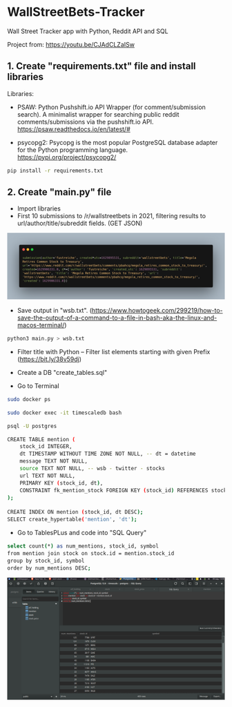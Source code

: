 # WallStreetBets-Tracker

Wall Street Tracker app with Python, Reddit API and SQL

Project from: https://youtu.be/CJAdCLZaISw

## 1. Create "requirements.txt" file and install libraries

Libraries:

- PSAW: Python Pushshift.io API Wrapper (for comment/submission search). A minimalist wrapper for searching public reddit comments/submissions via the pushshift.io API. https://psaw.readthedocs.io/en/latest/#

- psycopg2: Psycopg is the most popular PostgreSQL database adapter for the Python programming language. https://pypi.org/project/psycopg2/

```bash
pip install -r requirements.txt
```

## 2. Create "main.py" file

- Import libraries
- First 10 submissions to /r/wallstreetbets in 2021, filtering results to url/author/title/subreddit fields. (GET JSON)

![](wsb-json.png)

- Save output in "wsb.txt". (https://www.howtogeek.com/299219/how-to-save-the-output-of-a-command-to-a-file-in-bash-aka-the-linux-and-macos-terminal/)

```bash
python3 main.py > wsb.txt
```

- Filter title with Python – Filter list elements starting with given Prefix (https://bit.ly/38v59dj)

- Create a DB "create_tables.sql"

- Go to Terminal

```bash
sudo docker ps
```

```bash
sudo docker exec -it timescaledb bash
```

```bash
psql -U postgres
```

```bash
CREATE TABLE mention (
    stock_id INTEGER,
    dt TIMESTAMP WITHOUT TIME ZONE NOT NULL, -- dt = datetime
    message TEXT NOT NULL,
    source TEXT NOT NULL, -- wsb - twitter - stocks
    url TEXT NOT NULL,
    PRIMARY KEY (stock_id, dt),
    CONSTRAINT fk_mention_stock FOREIGN KEY (stock_id) REFERENCES stock (id)
);

CREATE INDEX ON mention (stock_id, dt DESC);
SELECT create_hypertable('mention', 'dt');
```

- Go to TablesPLus and code into "SQL Query"

```bash
select count(*) as num_mentions, stock_id, symbol
from mention join stock on stock.id = mention.stock_id
group by stock_id, symbol
order by num_mentions DESC;
```

![](wsb-db.png)
